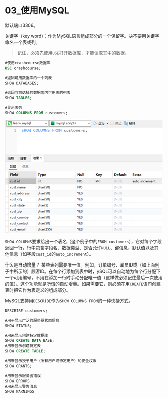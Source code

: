 # 03_使用MySQL

默认端口3306。

关键字（key word）：作为MySQL语言组成部分的一个保留字。决不要用关键字命名一个表或列。

> 记住，必须先使用`USE`打开数据库，才能读取其中的数据。

```sql
#使用crashcourse数据库
USE crashcourse;
```

```sql
#返回可用数据库的一个列表
SHOW DATABASES;
```

```sql
#返回当前选择的数据库内可用表的列表
SHOW TABLES;
```

```sql
#显示表列
SHOW COLUMNS FROM customers;
```

![](assets\imgs\Snipaste_2024-12-18_20-43-26.png)

`SHOW COLUMNS`要求给出一个表名（这个例子中的`FROM customers`），它对每个字段返回一行，行中包含字段名、数据类型、是否允许`NULL`、键信息、默认值以及其他信息（如字段`cust_id`的`auto_increment`）。

什么是自动增量？
某些表列需要唯一值。例如，订单编号、雇员ID或（如上面例子中所示的）顾客ID。在每个行添加到表中时，ySQL可以自动地为每个行分配下一个可用编号，不用在添加一行时手动分配唯一值（这样做必须记住最后一次使用的值）。这个功能就是所谓的自动增量。如果需要它，则必须在用`CREATE`语句创建表时把它作为表定义的组成部分。

MySQL支持用`DESCRIBE`作为`SHOW COLUMNS FROM`的一种快捷方式。

```sql
DESCRIBE customers;
```

```sql
#用于显示广泛的服务器状态信息
SHOW STATUS;
```

```sql
#用来显示创建特定数据库
SHOW CREATE DATA BASE;
#用来显示创建特定表
SHOW CREATE TABLE;
```

```sql
#用来显示授予用户（所有用户或特定用户）的安全权限
SHOW GRANTS;
```

```sql
#用来显示服务器错误
SHOW ERRORS
#用来显示警告消息
SHOW WARNINGS
```

